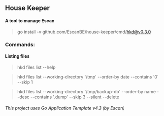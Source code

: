 ## House Keeper
#### A tool to manage Escan
> go install -v github.com/EscanBE/house-keeper/cmd/hkd@v0.3.0

### Commands:

#### Listing files
> hkd files list --help

> hkd files list --working-directory '/tmp' --order-by date --contains '0' --skip 1

> hkd files list --working-directory '/tmp/backup-db' --order-by name --desc --contains '.dump' --skip 3 --silent --delete

###### This project uses Go Application Template v4.3 (by Escan)